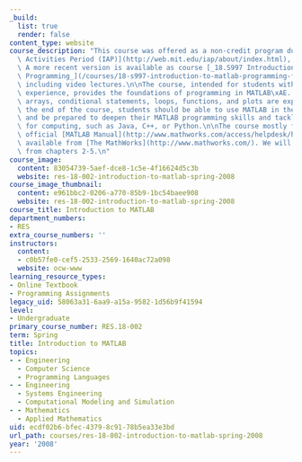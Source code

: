 ```yaml
---
_build:
  list: true
  render: false
content_type: website
course_description: "This course was offered as a non-credit program during the [Independent\
  \ Activities Period (IAP)](http://web.mit.edu/iap/about/index.html), January 2008.\
  \ A more recent version is available as course [_18.S997 Introduction To MATLAB\
  \ Programming_](/courses/18-s997-introduction-to-matlab-programming-fall-2011/),\
  \ including video lectures.\n\nThe course, intended for students with no programming\
  \ experience, provides the foundations of programming in MATLAB\xAE. Variables,\
  \ arrays, conditional statements, loops, functions, and plots are explained. At\
  \ the end of the course, students should be able to use MATLAB in their own work,\
  \ and be prepared to deepen their MATLAB programming skills and tackle other languages\
  \ for computing, such as Java, C++, or Python.\n\nThe course mostly follows the\
  \ official [MATLAB Manual](http://www.mathworks.com/access/helpdesk/help/pdf_doc/matlab/getstart.pdf),\
  \ available from [The MathWorks](http://www.mathworks.com/). We will cover material\
  \ from chapters 2-5.\n"
course_image:
  content: 83054739-5aef-dce8-1c5e-4f16624d5c3b
  website: res-18-002-introduction-to-matlab-spring-2008
course_image_thumbnail:
  content: e961bbc2-0206-a770-85b9-1bc54baee908
  website: res-18-002-introduction-to-matlab-spring-2008
course_title: Introduction to MATLAB
department_numbers:
- RES
extra_course_numbers: ''
instructors:
  content:
  - c0b57fe0-cef5-2533-2569-1640ac72a098
  website: ocw-www
learning_resource_types:
- Online Textbook
- Programming Assignments
legacy_uid: 58063a31-6aa9-a15a-9582-1d56b9f41594
level:
- Undergraduate
primary_course_number: RES.18-002
term: Spring
title: Introduction to MATLAB
topics:
- - Engineering
  - Computer Science
  - Programming Languages
- - Engineering
  - Systems Engineering
  - Computational Modeling and Simulation
- - Mathematics
  - Applied Mathematics
uid: ecdf02b6-bfec-4379-8c91-78b5ea33e3bd
url_path: courses/res-18-002-introduction-to-matlab-spring-2008
year: '2008'
---
```

